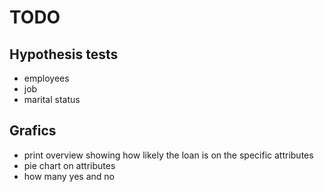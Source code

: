 # TODO
## Hypothesis tests
 * employees
 * job
 * marital status
## Grafics
 * print overview showing how likely the loan is on the specific attributes
 * pie chart on attributes
 * how many yes and no
